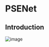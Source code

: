 # PSENet
## Introduction

![image](https://github.com/whai362/PSENet/blob/master/figure/pipeline.png)

